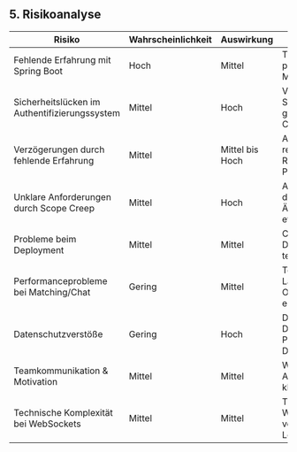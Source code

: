 ## 5. Risikoanalyse

| Risiko                                          | Wahrscheinlichkeit | Auswirkung       | Maßnahme                                                                 |
|------------------------------------------------|--------------------|------------------|--------------------------------------------------------------------------|
| Fehlende Erfahrung mit Spring Boot             | Hoch               | Mittel           | Tutorials durcharbeiten, pair programming, Mentorhilfe einholen         |
| Sicherheitslücken im Authentifizierungssystem  | Mittel             | Hoch             | Verwendung von Spring Security, gründliches Testing und Code Reviews    |
| Verzögerungen durch fehlende Erfahrung         | Mittel             | Mittel bis Hoch  | Agile Methoden, regelmäßige Retrospektiven, Pufferzeiten einplanen      |
| Unklare Anforderungen durch Scope Creep        | Mittel             | Hoch             | Anforderungen früh definieren, Änderungsmanagement etablieren           |
| Probleme beim Deployment                       | Mittel             | Mittel           | CI/CD früh aufsetzen, Deployment frühzeitig testen                      |
| Performanceprobleme bei Matching/Chat          | Gering             | Mittel           | Testdaten nutzen, Lasttests durchführen, Optimierungen einplanen        |
| Datenschutzverstöße                            | Gering             | Hoch             | DSGVO-Schulung, Datenschutzerklärung, Pseudonymisierung von Daten       |
| Teamkommunikation & Motivation                 | Mittel             | Mittel           | Wöchentliche Meetings, Aufgabenverteilung, klare Rollen                 |
| Technische Komplexität bei WebSockets          | Mittel             | Mittel           | Tutorials zu WebSockets, ggf. vereinfachte Chat-Lösung zum Start        |
